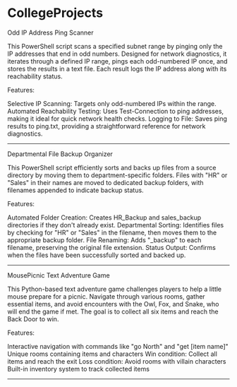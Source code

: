 # CollegeProjects

Odd IP Address Ping Scanner

This PowerShell script scans a specified subnet range by pinging only the IP addresses that end in odd numbers. 
Designed for network diagnostics, it iterates through a defined IP range, pings each odd-numbered IP once, 
and stores the results in a text file. Each result logs the IP address along with its reachability status.

Features:

Selective IP Scanning: Targets only odd-numbered IPs within the range.
Automated Reachability Testing: Uses Test-Connection to ping addresses, making it ideal for quick network health checks.
Logging to File: Saves ping results to ping.txt, providing a straightforward reference for network diagnostics.
_______________________________

Departmental File Backup Organizer

This PowerShell script efficiently sorts and backs up files from a source directory by moving them to department-specific folders. 
Files with "HR" or "Sales" in their names are moved to dedicated backup folders, with filenames appended to indicate backup status.

Features:

Automated Folder Creation: Creates HR_Backup and sales_backup directories if they don't already exist.
Departmental Sorting: Identifies files by checking for "HR" or "Sales" in the filename, then moves them to the appropriate backup folder.
File Renaming: Adds "_backup" to each filename, preserving the original file extension.
Status Output: Confirms when the files have been successfully sorted and backed up.
_______________________________

MousePicnic Text Adventure Game

This Python-based text adventure game challenges players to help a little mouse prepare for a picnic. 
Navigate through various rooms, gather essential items, and avoid encounters with the Owl, Fox, and Snake, 
who will end the game if met. 
The goal is to collect all six items and reach the Back Door to win.

Features:

Interactive navigation with commands like "go North" and "get [item name]"
Unique rooms containing items and characters
Win condition: Collect all items and reach the exit
Loss condition: Avoid rooms with villain characters
Built-in inventory system to track collected items
_______________________________
